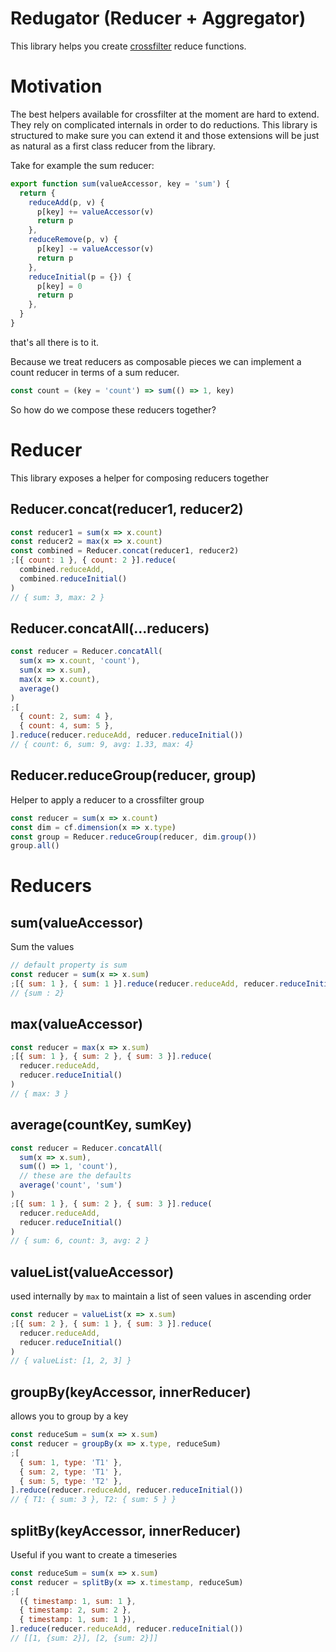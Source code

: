 # Redugator (Reducer + Aggregator)

This library helps you create [crossfilter](https://github.com/crossfilter/crossfilter) reduce functions.

# Motivation

The best helpers available for crossfilter at the moment are hard to extend. They
rely on complicated internals in order to do reductions. This library is structured
to make sure you can extend it and those extensions will be just as natural as
a first class reducer from the library.

Take for example the sum reducer:

```js
export function sum(valueAccessor, key = 'sum') {
  return {
    reduceAdd(p, v) {
      p[key] += valueAccessor(v)
      return p
    },
    reduceRemove(p, v) {
      p[key] -= valueAccessor(v)
      return p
    },
    reduceInitial(p = {}) {
      p[key] = 0
      return p
    },
  }
}
```

that's all there is to it.

Because we treat reducers as composable pieces we can implement a count reducer in
terms of a sum reducer.

```js
const count = (key = 'count') => sum(() => 1, key)
```

So how do we compose these reducers together?

# Reducer

This library exposes a helper for composing reducers together

## Reducer.concat(reducer1, reducer2)

```js
const reducer1 = sum(x => x.count)
const reducer2 = max(x => x.count)
const combined = Reducer.concat(reducer1, reducer2)
;[{ count: 1 }, { count: 2 }].reduce(
  combined.reduceAdd,
  combined.reduceInitial()
)
// { sum: 3, max: 2 }
```

## Reducer.concatAll(...reducers)

```js
const reducer = Reducer.concatAll(
  sum(x => x.count, 'count'),
  sum(x => x.sum),
  max(x => x.count),
  average()
)
;[
  { count: 2, sum: 4 },
  { count: 4, sum: 5 },
].reduce(reducer.reduceAdd, reducer.reduceInitial())
// { count: 6, sum: 9, avg: 1.33, max: 4}
```

## Reducer.reduceGroup(reducer, group)

Helper to apply a reducer to a crossfilter group

```js
const reducer = sum(x => x.count)
const dim = cf.dimension(x => x.type)
const group = Reducer.reduceGroup(reducer, dim.group())
group.all()
```

# Reducers

## sum(valueAccessor)

Sum the values

```js
// default property is sum
const reducer = sum(x => x.sum)
;[{ sum: 1 }, { sum: 1 }].reduce(reducer.reduceAdd, reducer.reduceInitial())
// {sum : 2}
```

## max(valueAccessor)

```js
const reducer = max(x => x.sum)
;[{ sum: 1 }, { sum: 2 }, { sum: 3 }].reduce(
  reducer.reduceAdd,
  reducer.reduceInitial()
)
// { max: 3 }
```

## average(countKey, sumKey)

```js
const reducer = Reducer.concatAll(
  sum(x => x.sum),
  sum(() => 1, 'count'),
  // these are the defaults
  average('count', 'sum')
)
;[{ sum: 1 }, { sum: 2 }, { sum: 3 }].reduce(
  reducer.reduceAdd,
  reducer.reduceInitial()
)
// { sum: 6, count: 3, avg: 2 }
```

## valueList(valueAccessor)

used internally by `max` to maintain a list of seen values in ascending order

```js
const reducer = valueList(x => x.sum)
;[{ sum: 2 }, { sum: 1 }, { sum: 3 }].reduce(
  reducer.reduceAdd,
  reducer.reduceInitial()
)
// { valueList: [1, 2, 3] }
```

## groupBy(keyAccessor, innerReducer)

allows you to group by a key

```js
const reduceSum = sum(x => x.sum)
const reducer = groupBy(x => x.type, reduceSum)
;[
  { sum: 1, type: 'T1' },
  { sum: 2, type: 'T1' },
  { sum: 5, type: 'T2' },
].reduce(reducer.reduceAdd, reducer.reduceInitial())
// { T1: { sum: 3 }, T2: { sum: 5 } }
```

## splitBy(keyAccessor, innerReducer)

Useful if you want to create a timeseries

```js
const reduceSum = sum(x => x.sum)
const reducer = splitBy(x => x.timestamp, reduceSum)
;[
  ({ timestamp: 1, sum: 1 },
  { timestamp: 2, sum: 2 },
  { timestamp: 1, sum: 1 }),
].reduce(reducer.reduceAdd, reducer.reduceInitial())
// [[1, {sum: 2}], [2, {sum: 2}]]
```
